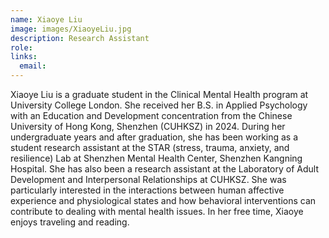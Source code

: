 ```yaml
---
name: Xiaoye Liu
image: images/XiaoyeLiu.jpg
description: Research Assistant
role: 
links:
  email: 
---
```


Xiaoye Liu is a graduate student in the Clinical Mental Health program at University College London. She received her B.S. in Applied Psychology with an Education and Development concentration from the Chinese University of Hong Kong, Shenzhen (CUHKSZ) in 2024. During her undergraduate years and after graduation, she has been working as a student research assistant at the STAR (stress, trauma, anxiety, and resilience) Lab at Shenzhen Mental Health Center, Shenzhen Kangning Hospital. She has also been a research assistant at the Laboratory of Adult Development and Interpersonal Relationships at CUHKSZ. She was particularly interested in the interactions between human affective experience and physiological states and how behavioral interventions can contribute to dealing with mental health issues. In her free time, Xiaoye enjoys traveling and reading. 
